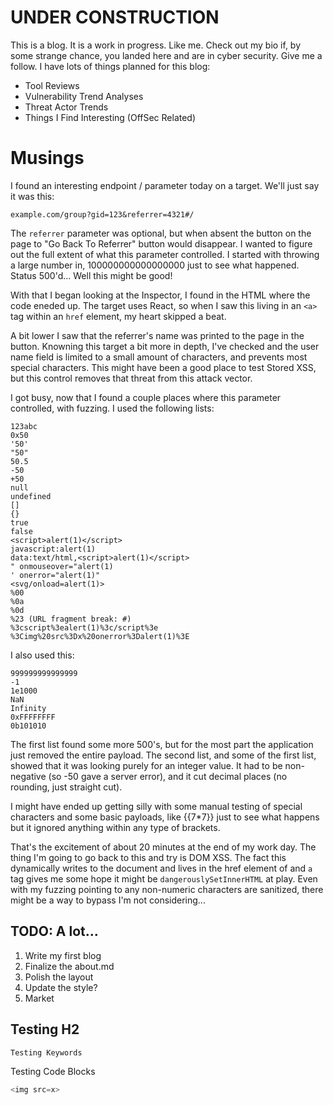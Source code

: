 # UNDER CONSTRUCTION

This is a blog.  It is a work in progress.  Like me.  Check out my bio if, by some strange chance, you landed here and are in cyber security.  Give me a follow.  I have lots of things planned for this blog:

+ Tool Reviews
+ Vulnerability Trend Analyses
+ Threat Actor Trends
+ Things I Find Interesting (OffSec Related)

# Musings

I found an interesting endpoint / parameter today on a target.  We'll just say it was this:

`example.com/group?gid=123&referrer=4321#/`

The `referrer` parameter was optional, but when absent the button on the page to "Go Back To Referrer" button would disappear.  I wanted to figure out the full extent of what this parameter controlled.  I started with throwing a large number in, 100000000000000000 just to see what happened.  Status 500'd... Well this might be good!

With that I began looking at the Inspector, I found in the HTML where the code eneded up.  The target uses React, so when I saw this living in an `<a>` tag within an `href` element, my heart skipped a beat.

A bit lower I saw that the referrer's name was printed to the page in the button.  Knowning this target a bit more in depth, I've checked and the user name field is limited to a small amount of characters, and prevents most special characters.  This might have been a good place to test Stored XSS, but this control removes that threat from this attack vector.

I got busy, now that I found a couple places where this parameter controlled, with fuzzing.  I used the following lists:

~~~
123abc
0x50
'50'
"50"
50.5
-50
+50
null
undefined
[]
{}
true
false
<script>alert(1)</script>
javascript:alert(1)
data:text/html,<script>alert(1)</script>
" onmouseover="alert(1)
' onerror="alert(1)"
<svg/onload=alert(1)>
%00
%0a
%0d
%23 (URL fragment break: #)
%3cscript%3ealert(1)%3c/script%3e
%3Cimg%20src%3Dx%20onerror%3Dalert(1)%3E
~~~

I also used this:
~~~
999999999999999
-1
1e1000
NaN
Infinity
0xFFFFFFFF
0b101010
~~~

The first list found some more 500's, but for the most part the application just removed the entire payload.  The second list, and some of the first list, showed that it was looking purely for an integer value.  It had to be non-negative (so -50 gave a server error), and it cut decimal places (no rounding, just straight cut).

I might have ended up getting silly with some manual testing of special characters and some basic payloads, like {{7*7}} just to see what happens but it ignored anything within any type of brackets.

That's the excitement of about 20 minutes at the end of my work day.  The thing I'm going to go back to this and try is DOM XSS.  The fact this dynamically writes to the document and lives in the href element of and `a` tag gives me some hope it might be `dangerouslySetInnerHTML` at play.  Even with my fuzzing pointing to any non-numeric characters are sanitized, there might be a way to bypass I'm not considering...

## TODO: A lot...
1. Write my first blog
2. Finalize the about.md
3. Polish the layout
4. Update the style?
5. Market

<h2>Testing H2</h2>

`Testing Keywords`

Testing Code Blocks
~~~js
<img src=x>
~~~
